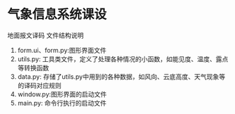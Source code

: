 # 气象信息系统课设
地面报文译码
文件结构说明
1. form.ui、form.py:图形界面文件
2. utils.py: 工具类文件，定义了处理各种情况的小函数，如能见度、温度、露点等转换函数
3. data.py: 存储了utils.py中用到的各种数据，如风向、云底高度、天气现象等的译码对应规则
4. window.py:图形界面的启动文件
5. main.py: 命令行执行的启动文件
